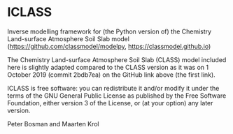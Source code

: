 # ICLASS
Inverse modelling framework for (the Python version of) the Chemistry Land-surface Atmosphere Soil Slab model (https://github.com/classmodel/modelpy, https://classmodel.github.io)

The Chemistry Land-surface Atmosphere Soil Slab (CLASS) model included here is slightly adapted compared to the CLASS version as it was on 1 October 2019 (commit 2bdb7ea) on the GitHub link above (the first link).

ICLASS is free software: you can redistribute it and/or modify
it under the terms of the GNU General Public License as published by
the Free Software Foundation, either version 3 of the License, or
(at your option) any later version.

Peter Bosman and Maarten Krol

